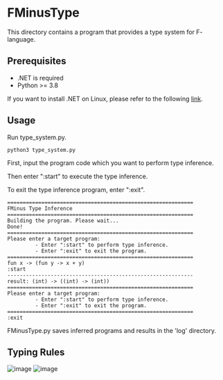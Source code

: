 # FMinusType
This directory contains a program that provides a type system for F- language.
## Prerequisites
* .NET is required
* Python >= 3.8
  
If you want to install .NET on Linux, please refer to the following [link]. 

## Usage
Run type_system.py.
```
python3 type_system.py
```
First, input the program code which you want to perform type inference. 

Then enter ":start" to execute the type inference. 

To exit the type inference program, enter ":exit".
```
============================================================
FMinus Type Inference
============================================================
Building the program. Please wait...
Done!
============================================================
Please enter a target program:
         - Enter ":start" to perform type inference.
         - Enter ":exit" to exit the program.
============================================================
fun x -> (fun y -> x + y)
:start
------------------------------------------------------------
result: (int) -> ((int) -> (int))
============================================================
Please enter a target program:
         - Enter ":start" to perform type inference.
         - Enter ":exit" to exit the program.
============================================================
:exit
```
FMinusType.py saves inferred programs and results in the 'log' directory.

## Typing Rules
![image](https://github.com/juhynl/programming-language/assets/101332606/44b97b7c-6e4e-4b44-a1a3-bd3c204648ab)
![image](https://github.com/juhynl/programming-language/assets/101332606/9f3428cd-760b-4919-aefa-d173fdd22be7)


[link]: https://learn.microsoft.com/en-us/dotnet/core/install/linux
